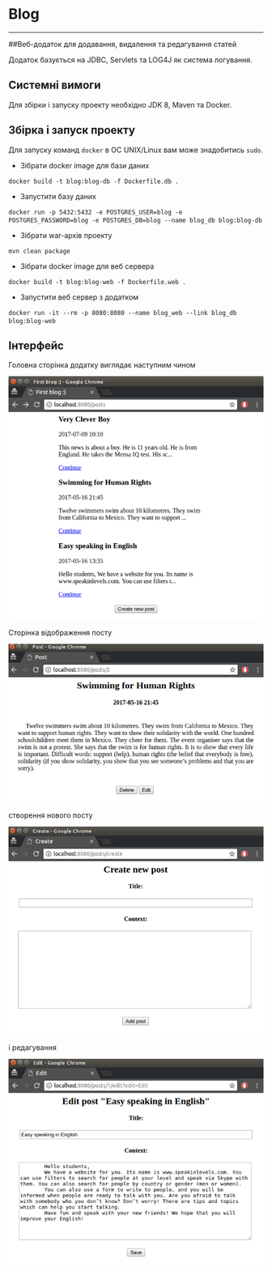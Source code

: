 # Blog 
***

##Веб-додаток для додавання, видалення та редагування статей

Додаток базується на JDBC, Servlets та LOG4J як система логування.

## Cистемні вимоги

Для збірки і запуску проекту необхідно JDK 8, Maven та Docker.

## Збірка і запуск проекту

Для запуску команд ``docker`` в ОС UNIX/Linux вам може знадобитись ``sudo``.

- Зібрати docker image для бази даних 

```
docker build -t blog:blog-db -f Dockerfile.db .
```

- Запустити базу даних 

```
docker run -p 5432:5432 -e POSTGRES_USER=blog -e POSTGRES_PASSWORD=blog -e POSTGRES_DB=blog --name blog_db blog:blog-db
```

- Зібрати war-архів проекту 

```
mvn clean package
```

- Зібрати docker image для веб сервера 

```
docker build -t blog:blog-web -f Dockerfile.web .
```

- Запустити веб сервер з додатком 

```
docker run -it --rm -p 8080:8080 --name blog_web --link blog_db  blog:blog-web
```

## Інтерфейс

Головна сторінка додатку виглядає наступним чином

![main-window](./samples/main-page.png)

Сторінка відображення посту

![post-page](./samples/post-page.png)

створення нового посту

![create-post-page](./samples/create-post-page.png)

і редагування

![edit-post-page](./samples/edit-post-page.png)